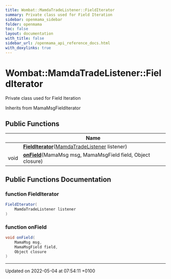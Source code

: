 ```yaml
---
title: Wombat::MamdaTradeListener::FieldIterator
summary: Private class used for Field Iteration 
sidebar: openmama_sidebar
folder: openmama
toc: false
layout: documentation
with_title: false
sidebar_url: /openmama_api_reference_docs.html
with_doxylinks: true
---
```


# Wombat::MamdaTradeListener::FieldIterator



Private class used for Field Iteration 

Inherits from MamaMsgFieldIterator

## Public Functions

|                | Name           |
| -------------- | -------------- |
| | **[FieldIterator](classWombat_1_1MamdaTradeListener_1_1FieldIterator.html#function-fielditerator)**([MamdaTradeListener](classWombat_1_1MamdaTradeListener.html) listener) |
| void | **[onField](classWombat_1_1MamdaTradeListener_1_1FieldIterator.html#function-onfield)**(MamaMsg msg, MamaMsgField field, Object closure) |

## Public Functions Documentation

### function FieldIterator

```csharp
FieldIterator(
    MamdaTradeListener listener
)
```


### function onField

```csharp
void onField(
    MamaMsg msg,
    MamaMsgField field,
    Object closure
)
```


-------------------------------

Updated on 2022-05-04 at 07:54:11 +0100